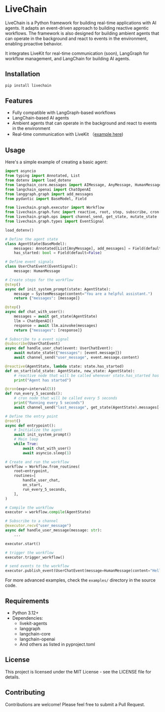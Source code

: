 # LiveChain

LiveChain is a Python framework for building real-time applications with AI agents. It adapts an event-driven approach to building reactive agentic workflows. The framework is also designed for building ambient agents that can operate in the background and react to events in the environment, enabling proactive behavior.

It integrates LiveKit for real-time communication (soon), LangGraph for workflow management, and LangChain for building AI agents.

## Installation

```bash
pip install livechain
```

## Features

- Fully compatible with LangGraph-based workflows
- LangChain-based AI agents
- Ambient agents that can operate in the background and react to events in the environment
- Real-time communication with LiveKit （[example here](https://github.com/Toubat/livechain/blob/main/examples/basic_voice_agent.py))

## Usage

Here's a simple example of creating a basic agent:

```python
import asyncio
from typing import Annotated, List
from dotenv import load_dotenv
from langchain_core.messages import AIMessage, AnyMessage, HumanMessage, SystemMessage
from langchain_openai import ChatOpenAI
from langgraph.graph import add_messages
from pydantic import BaseModel, Field

from livechain.graph.executor import Workflow
from livechain.graph.func import reactive, root, step, subscribe, cron
from livechain.graph.ops import channel_send, get_state, mutate_state
from livechain.graph.types import EventSignal

load_dotenv()

# Define the agent state
class AgentState(BaseModel):
    messages: Annotated[List[AnyMessage], add_messages] = Field(default_factory=list)
    has_started: bool = Field(default=False)

# Define event signals
class UserChatEvent(EventSignal):
    message: HumanMessage

# Create steps for the workflow
@step()
async def init_system_prompt(state: AgentState):
    message = SystemMessage(content="You are a helpful assistant.")
    return {"messages": [message]}

@step()
async def chat_with_user():
    messages = await get_state(AgentState)
    llm = ChatOpenAI()
    response = await llm.ainvoke(messages)
    return {"messages": [response]}

# Subscribe to a event signal
@subscribe(UserChatEvent)
async def handle_user_chat(event: UserChatEvent):
    await mutate_state({"messages": [event.message]})
    await channel_send("user_message", event.message.content)

@reactive(AgentState, lambda state: state.has_started)
def on_start(old_state: AgentState, new_state: AgentState):
    # reactive node that will be called whenever state.has_started has changed
    print("Agent has started")

@cron(expr=interval(5))
def run_every_5_seconds():
    # cron node that will be called every 5 seconds
    print("Running every 5 seconds")
    await channel_send("last_message", get_state(AgentState).messages[-1].content)

# Define the entry point
@root()
async def entrypoint():
    # Initialize the agent
    await init_system_prompt()
    # Main loop
    while True:
        await chat_with_user()
        await asyncio.sleep(1)

# Create and run the workflow
workflow = Workflow.from_routines(
    root=entrypoint,
    routines=[
        handle_user_chat,
        on_start,
        run_every_5_seconds,
    ],
)

# Compile the workflow
executor = workflow.compile(AgentState)

# Subscribe to a channel
@executor.recv("user_message")
async def handle_user_message(message: str):
    ...

executor.start()

# trigger the workflow
executor.trigger_workflow()

# send events to the workflow
executor.publish_event(UserChatEvent(message=HumanMessage(content="Hello, how are you?")))
```

For more advanced examples, check the `examples/` directory in the source code.

## Requirements

- Python 3.12+
- Dependencies:
  - livekit-agents
  - langgraph
  - langchain-core
  - langchain-openai
  - And others as listed in pyproject.toml

## License

This project is licensed under the MIT License - see the LICENSE file for details.

## Contributing

Contributions are welcome! Please feel free to submit a Pull Request.
